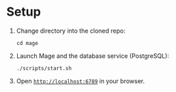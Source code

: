 # Setup

1. Change directory into the cloned repo:

   `cd mage`

1. Launch Mage and the database service (PostgreSQL):

   `./scripts/start.sh`

1. Open [`http://localhost:6789`](http://localhost:6789) in your browser.
